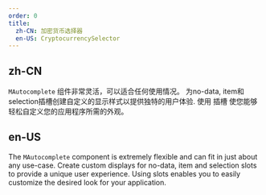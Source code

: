 ```yaml
---
order: 0
title:
  zh-CN: 加密货币选择器
  en-US: CryptocurrencySelector
---
```


## zh-CN

`MAutocomplete` 组件非常灵活，可以适合任何使用情况。 为no-data, item和selection插槽创建自定义的显示样式以提供独特的用户体验. 使用 插槽 使您能够轻松自定义您的应用程序所需的外观。

## en-US

The `MAutocomplete` component is extremely flexible and can fit in just about any use-case. Create custom displays for no-data, item and selection slots to provide a unique user experience. Using slots enables you to easily customize the desired look for your application.
